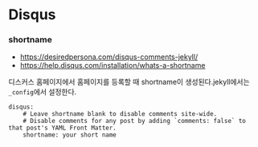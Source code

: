 # Disqus

### shortname
* https://desiredpersona.com/disqus-comments-jekyll/
* https://help.disqus.com/installation/whats-a-shortname

디스커스 홈페이지에서 홈페이지를 등록할 때 shortname이 생성된다.jekyll에서는 `_config`에서 설정한다.
```
disqus:
    # Leave shortname blank to disable comments site-wide.
    # Disable comments for any post by adding `comments: false` to that post's YAML Front Matter.
    shortname: your short name
```

